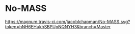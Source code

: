 # No-MASS

https://magnum.travis-ci.com/jacoblchapman/No-MASS.svg?token=hNH6EHukhSBPUpNQNYH3&branch=Master

